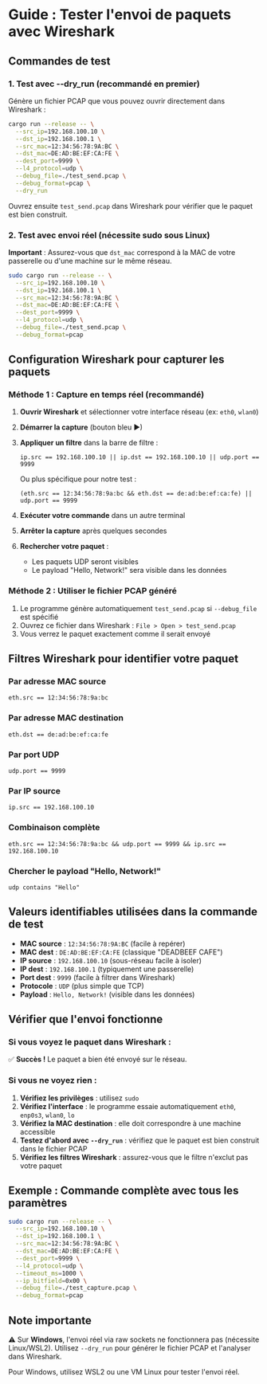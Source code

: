 # Guide : Tester l'envoi de paquets avec Wireshark

## Commandes de test

### 1. Test avec --dry_run (recommandé en premier)

Génère un fichier PCAP que vous pouvez ouvrir directement dans Wireshark :

```bash
cargo run --release -- \
  --src_ip=192.168.100.10 \
  --dst_ip=192.168.100.1 \
  --src_mac=12:34:56:78:9A:BC \
  --dst_mac=DE:AD:BE:EF:CA:FE \
  --dest_port=9999 \
  --l4_protocol=udp \
  --debug_file=./test_send.pcap \
  --debug_format=pcap \
  --dry_run
```

Ouvrez ensuite `test_send.pcap` dans Wireshark pour vérifier que le paquet est bien construit.

### 2. Test avec envoi réel (nécessite sudo sous Linux)

**Important** : Assurez-vous que `dst_mac` correspond à la MAC de votre passerelle ou d'une machine sur le même réseau.

```bash
sudo cargo run --release -- \
  --src_ip=192.168.100.10 \
  --dst_ip=192.168.100.1 \
  --src_mac=12:34:56:78:9A:BC \
  --dst_mac=DE:AD:BE:EF:CA:FE \
  --dest_port=9999 \
  --l4_protocol=udp \
  --debug_file=./test_send.pcap \
  --debug_format=pcap
```

## Configuration Wireshark pour capturer les paquets

### Méthode 1 : Capture en temps réel (recommandé)

1. **Ouvrir Wireshark** et sélectionner votre interface réseau (ex: `eth0`, `wlan0`)
2. **Démarrer la capture** (bouton bleu ▶)
3. **Appliquer un filtre** dans la barre de filtre :
   ```
   ip.src == 192.168.100.10 || ip.dst == 192.168.100.10 || udp.port == 9999
   ```
   
   Ou plus spécifique pour notre test :
   ```
   (eth.src == 12:34:56:78:9a:bc && eth.dst == de:ad:be:ef:ca:fe) || udp.port == 9999
   ```
4. **Exécuter votre commande** dans un autre terminal
5. **Arrêter la capture** après quelques secondes
6. **Rechercher votre paquet** :
   - Les paquets UDP seront visibles
   - Le payload "Hello, Network!" sera visible dans les données

### Méthode 2 : Utiliser le fichier PCAP généré

1. Le programme génère automatiquement `test_send.pcap` si `--debug_file` est spécifié
2. Ouvrez ce fichier dans Wireshark : `File > Open > test_send.pcap`
3. Vous verrez le paquet exactement comme il serait envoyé

## Filtres Wireshark pour identifier votre paquet

### Par adresse MAC source
```
eth.src == 12:34:56:78:9a:bc
```

### Par adresse MAC destination
```
eth.dst == de:ad:be:ef:ca:fe
```

### Par port UDP
```
udp.port == 9999
```

### Par IP source
```
ip.src == 192.168.100.10
```

### Combinaison complète
```
eth.src == 12:34:56:78:9a:bc && udp.port == 9999 && ip.src == 192.168.100.10
```

### Chercher le payload "Hello, Network!"
```
udp contains "Hello"
```

## Valeurs identifiables utilisées dans la commande de test

- **MAC source** : `12:34:56:78:9A:BC` (facile à repérer)
- **MAC dest** : `DE:AD:BE:EF:CA:FE` (classique "DEADBEEF CAFE")
- **IP source** : `192.168.100.10` (sous-réseau facile à isoler)
- **IP dest** : `192.168.100.1` (typiquement une passerelle)
- **Port dest** : `9999` (facile à filtrer dans Wireshark)
- **Protocole** : `UDP` (plus simple que TCP)
- **Payload** : `Hello, Network!` (visible dans les données)

## Vérifier que l'envoi fonctionne

### Si vous voyez le paquet dans Wireshark :
✅ **Succès !** Le paquet a bien été envoyé sur le réseau.

### Si vous ne voyez rien :
1. **Vérifiez les privilèges** : utilisez `sudo`
2. **Vérifiez l'interface** : le programme essaie automatiquement `eth0`, `enp0s3`, `wlan0`, `lo`
3. **Vérifiez la MAC destination** : elle doit correspondre à une machine accessible
4. **Testez d'abord avec `--dry_run`** : vérifiez que le paquet est bien construit dans le fichier PCAP
5. **Vérifiez les filtres Wireshark** : assurez-vous que le filtre n'exclut pas votre paquet

## Exemple : Commande complète avec tous les paramètres

```bash
sudo cargo run --release -- \
  --src_ip=192.168.100.10 \
  --dst_ip=192.168.100.1 \
  --src_mac=12:34:56:78:9A:BC \
  --dst_mac=DE:AD:BE:EF:CA:FE \
  --dest_port=9999 \
  --l4_protocol=udp \
  --timeout_ms=1000 \
  --ip_bitfield=0x00 \
  --debug_file=./test_capture.pcap \
  --debug_format=pcap
```

## Note importante

⚠️ Sur **Windows**, l'envoi réel via raw sockets ne fonctionnera pas (nécessite Linux/WSL2). Utilisez `--dry_run` pour générer le fichier PCAP et l'analyser dans Wireshark.

Pour Windows, utilisez WSL2 ou une VM Linux pour tester l'envoi réel.


